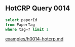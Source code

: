 
## HotCRP Query 0014
```sql
select paperId
from PaperTag
where tag=? limit 1
```
[examples/h0014-hotcrp.md](/examples/h0014-hotcrp.md)